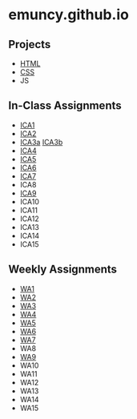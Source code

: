# emuncy.github.io

## Projects
- [HTML](https://emuncy.github.io/html-midterm/page5.html)
- [CSS](https://emuncy.github.io)
- JS
## In-Class Assignments
- [ICA1](https://emuncy.github.io/ica/Ellie%20Muncy%20ICA1%20--%20How%20to%20Search.docx)
- [ICA2](https://emuncy.github.io/ica/Muncy_Ellie%20ICA2%20--%20Exploring%20Directory%20Structures%20(Week%202).docx)
- [ICA3a](https://emuncy.github.io/ica/ica3a.html) [ICA3b](https://emuncy.github.io/ica/ica3-part2/index.html)
- [ICA4](http://emuncy.github.io/ica/ica4.html)
- [ICA5](http://emuncy.github.io/ica/ica5.html)
- [ICA6](https://emuncy.github.io/ica/ica6/ica6-part1.html)
- [ICA7](http://emuncy.github.io/ica/ica7.html)
- ICA8
- [ICA9](http://emuncy.github.io/ica/ica9.html)
- ICA10
- ICA11
- ICA12
- ICA13
- ICA14
- ICA15
## Weekly Assignments
- [WA1](https://emuncy.github.io/wa/wa1.html)
- [WA2](https://emuncy.github.io/wa/wa2.html)
- [WA3](https://emuncy.github.io/wa/wa3.html)
- [WA4](https://emuncy.github.io/wa/wa4.html)
- [WA5](https://emuncy.github.io/wa/wa5.html)
- [WA6](https://emuncy.github.io/wa/wa6.html)
- [WA7](https://emuncy.github.io/wa/wa7.html)
- WA8
- [WA9](https://emuncy.github.io/wa/wa9.html)
- WA10
- WA11
- WA12
- WA13
- WA14
- WA15
    
